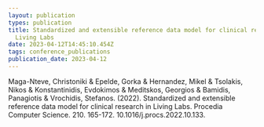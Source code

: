 ```yaml
---
layout: publication
types: publication
title: Standardized and extensible reference data model for clinical research in
  Living Labs
date: 2023-04-12T14:45:10.454Z
tags: conference_publications
publication_date: 2023-04-12
---
```

<!--StartFragment-->

Maga-Nteve, Christoniki & Epelde, Gorka & Hernandez, Mikel & Tsolakis, Nikos & Konstantinidis, Evdokimos & Meditskos, Georgios & Bamidis, Panagiotis & Vrochidis, Stefanos. (2022). Standardized and extensible reference data model for clinical research in Living Labs. Procedia Computer Science. 210. 165-172. 10.1016/j.procs.2022.10.133.

<!--EndFragment-->